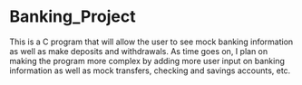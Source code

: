 # Banking_Project
This is a C program that will allow the user to see mock banking information as well as make deposits and withdrawals. As time goes on, I plan on making the program more complex by adding more user input on banking information as well as mock transfers, checking and savings accounts, etc.
